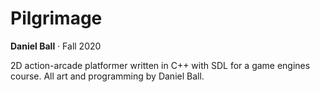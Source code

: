# Pilgrimage
**Daniel Ball** · Fall 2020

2D action-arcade platformer written in C++ with SDL for a game engines course.
All art and programming by Daniel Ball.

